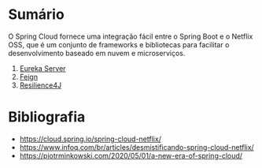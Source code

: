 # Sumário

O Spring Cloud fornece uma integração fácil entre o Spring Boot e o Netflix OSS, que é um conjunto de frameworks e
bibliotecas para facilitar o desenvolvimento baseado em nuvem e microserviços.

1. [Eureka Server](/eureka-server/README.md)
2. [Feign](/feign/README.md)
3. [Resilience4J](/resilience/README.md)

# Bibliografia

* https://cloud.spring.io/spring-cloud-netflix/
* https://www.infoq.com/br/articles/desmistificando-spring-cloud-netflix/
* https://piotrminkowski.com/2020/05/01/a-new-era-of-spring-cloud/
